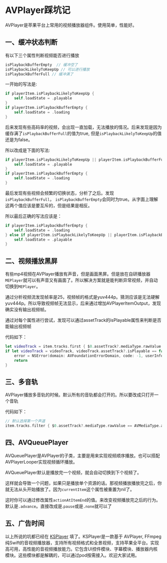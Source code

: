 # AVPlayer踩坑记

AVPlayer是苹果平台上常用的视频播放器组件。使用简单，性能好。

## 一、缓冲状态判断

有以下三个属性判断视频能否进行播放

```swift
isPlaybackBufferEmpty  // 缓冲空了
isPlaybackLikelyToKeepUp // 可以进行播放
isPlaybackBufferFull // 缓冲满了
```

一开始的写法是:

```swift
if playerItem.isPlaybackLikelyToKeepUp {
    self.loadState = .playable
}
if playerItem.isPlaybackBufferEmpty {
    self.loadState = .loading
}
```

后来发现有些高码率的视频，会出现一直加载，无法播放的情况。后来发现是因为缓存满了`isPlaybackBufferFull`的值为true, 但是`isPlaybackLikelyToKeepUp`的值还是为false。

所以改成是下面的写法:

```swift
if playerItem.isPlaybackLikelyToKeepUp || playerItem.isPlaybackBufferFull {
    self.loadState = .playable
}
if playerItem.isPlaybackBufferEmpty {
    self.loadState = .loading
} 
```

最后发现有些视频会频繁的切换状态，分析了之后。发现 `isPlaybackBufferFull`， `isPlaybackBufferEmpty`会同时为true。从字面上理解这两个值应该是要互斥的，但是结果是相反。

所以最后正确的写法应该是：

```swift
if playerItem.isPlaybackBufferEmpty {
    self.loadState = .loading
} else if playerItem.isPlaybackLikelyToKeepUp || playerItem.isPlaybackBufferFull {
    self.loadState = .playable
}
```

## 二、视频播放黑屏

有些mp4视频在AVPlayer播放有声音，但是画面黑屏。但是放在自研播放器`MEPlayer`就可以有声音又有画面了。所以解决方案就是能判断异常视频，并自动切换到`MEPlayer`。

通过分析视频流发现帧率是25，视频帧的格式是yuv444p。猜测应该是无法硬解yuv444p。所以导致视频帧无法显示，后来通过增加AVPlayerItemOutput，发现确实没有输出视频帧。

通过对每个属性进行尝试，发现可以通过assetTrack的isPlayable属性来判断是否能输出视频帧

代码如下：

```swift
let videoTrack = item.tracks.first { $0.assetTrack?.mediaType.rawValue == AVMediaType.video.rawValue }
if let videoTrack = videoTrack, videoTrack.assetTrack?.isPlayable == false {
    error = NSError(domain: AVFoundationErrorDomain, code: -1, userInfo: [NSLocalizedDescriptionKey: "can't player"])
    return
}
```



## 三、多音轨

AVPlayer播放多音轨的时候。默认所有的音轨都会打开的。所以要改成只打开一个音轨

代码如下：

```swift
// 默认选择第一个声道
item.tracks.filter { $0.assetTrack?.mediaType.rawValue == AVMediaType.audio.rawValue }.dropFirst().forEach { $0.isEnabled = false }
```



## 四、AVQueuePlayer

AVQueuePlayer是AVPlayer的子类，主要是用来实现视频顺序播放。也可以搭配AVPlayerLooper实现视频循环播放。

AVQueuePlayer默认是播放完一个视频，就会自动切换到下个视频了。

这样就会导致一个问题，如果只是播放单个资源的话。那视频播放播放完之后，你就无法从头开始播放了。因为`currentItem`这个属性被重置为nil了。

这时你可以通过修改属性`actionAtItemEnd`的值。来改变视频播放完之后的行为。默认是`.advance`。直接改成是.`pause`或是`.none`就可以了

## 五、广告时间

以上所说的坑都已经在 [KSPlayer](https://git.code.oa.com/kintanwang/KSPlayer) 填了。KSPlayer是一款基于 AVPlayer, FFmpeg 纯Swift的音视频播放器，支持所有视频格式和全景视频，支持苹果全平台。实现高可用，高性能的音视频播放能力。它包含UI控件模块、字幕模块、播放器内核模块。这些模块都是解耦的，可以通过pod按需接入。欢迎大家试用。

# 